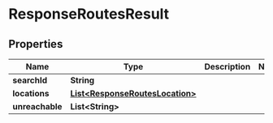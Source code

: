 
# ResponseRoutesResult

## Properties
Name | Type | Description | Notes
------------ | ------------- | ------------- | -------------
**searchId** | **String** |  | 
**locations** | [**List&lt;ResponseRoutesLocation&gt;**](ResponseRoutesLocation.md) |  | 
**unreachable** | **List&lt;String&gt;** |  | 




